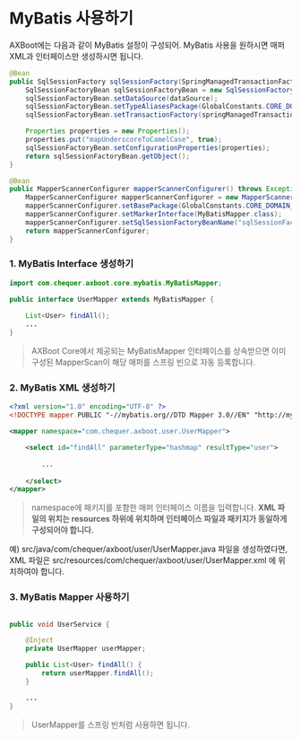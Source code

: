 # MyBatis 사용하기

AXBoot에는 다음과 같이 MyBatis 설정이 구성되어. MyBatis 사용을 원하시면 매퍼 XML과 인터페이스만 생성하시면 됩니다.

```java
@Bean
public SqlSessionFactory sqlSessionFactory(SpringManagedTransactionFactory springManagedTransactionFactory, DataSource dataSource) throws Exception {
    SqlSessionFactoryBean sqlSessionFactoryBean = new SqlSessionFactoryBean();
    sqlSessionFactoryBean.setDataSource(dataSource);
    sqlSessionFactoryBean.setTypeAliasesPackage(GlobalConstants.CORE_DOMAIN_PACKAGE);
    sqlSessionFactoryBean.setTransactionFactory(springManagedTransactionFactory);

    Properties properties = new Properties();
    properties.put("mapUnderscoreToCamelCase", true);
    sqlSessionFactoryBean.setConfigurationProperties(properties);
    return sqlSessionFactoryBean.getObject();
}

@Bean
public MapperScannerConfigurer mapperScannerConfigurer() throws Exception {
    MapperScannerConfigurer mapperScannerConfigurer = new MapperScannerConfigurer();
    mapperScannerConfigurer.setBasePackage(GlobalConstants.CORE_DOMAIN_PACKAGE);
    mapperScannerConfigurer.setMarkerInterface(MyBatisMapper.class);
    mapperScannerConfigurer.setSqlSessionFactoryBeanName("sqlSessionFactory");
    return mapperScannerConfigurer;
}
```

### 1. MyBatis Interface 생성하기
```java
import com.chequer.axboot.core.mybatis.MyBatisMapper;

public interface UserMapper extends MyBatisMapper {
    
    List<User> findAll();
    ...
}
```
>AXBoot Core에서 제공되는 MyBatisMapper 인터페이스를 상속받으면 이미 구성된 MapperScan이 해당 매퍼를 스프링 빈으로 자동 등록합니다. 

### 2. MyBatis XML 생성하기
```xml
<?xml version="1.0" encoding="UTF-8" ?>
<!DOCTYPE mapper PUBLIC "-//mybatis.org//DTD Mapper 3.0//EN" "http://mybatis.org/dtd/mybatis-3-mapper.dtd">

<mapper namespace="com.chequer.axboot.user.UserMapper">

    <select id="findAll" parameterType="hashmap" resultType="user">
        
		...
		
    </select>
</mapper>
```
>namespace에 패키지를 포함한 매퍼 인터페이스 이름을 입력합니다. **XML 파일의 위치는 resources 하위에 위치하며 인터페이스 파일과 패키지가 동일하게 구성되어야 합니다.**

예) src/java/com/chequer/axboot/user/UserMapper.java 파일을 생성하였다면, XML 파일은 src/resources/com/chequer/axboot/user/UserMapper.xml 에 위치하여야 합니다.

### 3. MyBatis Mapper 사용하기
```java

public void UserService {

    @Inject
    private UserMapper userMapper;

    public List<User> findAll() {
        return userMapper.findAll();
    }

    ...
}
```
>UserMapper를 스프링 빈처럼 사용하면 됩니다.